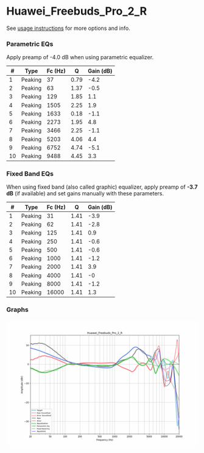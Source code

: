 # Huawei_Freebuds_Pro_2_R
See [usage instructions](https://github.com/jaakkopasanen/AutoEq#usage) for more options and info.

### Parametric EQs
Apply preamp of -4.0 dB when using parametric equalizer.

|   # | Type    |   Fc (Hz) |    Q |   Gain (dB) |
|-----|---------|-----------|------|-------------|
|   1 | Peaking |        37 | 0.79 |        -4.2 |
|   2 | Peaking |        63 | 1.37 |        -0.5 |
|   3 | Peaking |       129 | 1.85 |         1.1 |
|   4 | Peaking |      1505 | 2.25 |         1.9 |
|   5 | Peaking |      1633 | 0.18 |        -1.1 |
|   6 | Peaking |      2273 | 1.95 |         4.8 |
|   7 | Peaking |      3466 | 2.25 |        -1.1 |
|   8 | Peaking |      5203 | 4.06 |         4.4 |
|   9 | Peaking |      6752 | 4.74 |        -5.1 |
|  10 | Peaking |      9488 | 4.45 |         3.3 |

### Fixed Band EQs
When using fixed band (also called graphic) equalizer, apply preamp of **-3.7 dB** (if available) and set gains manually with these parameters.

|   # | Type    |   Fc (Hz) |    Q |   Gain (dB) |
|-----|---------|-----------|------|-------------|
|   1 | Peaking |        31 | 1.41 |        -3.9 |
|   2 | Peaking |        62 | 1.41 |        -2.8 |
|   3 | Peaking |       125 | 1.41 |         0.9 |
|   4 | Peaking |       250 | 1.41 |        -0.6 |
|   5 | Peaking |       500 | 1.41 |        -0.6 |
|   6 | Peaking |      1000 | 1.41 |        -1.2 |
|   7 | Peaking |      2000 | 1.41 |         3.9 |
|   8 | Peaking |      4000 | 1.41 |        -0   |
|   9 | Peaking |      8000 | 1.41 |        -1.2 |
|  10 | Peaking |     16000 | 1.41 |         1.3 |

### Graphs
![](./Huawei_Freebuds_Pro_2_R.png)
